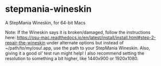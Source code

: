# stepmania-wineskin
A StepMania Wineskin, for 64-bit Macs

Note:
If the Wineskin says it is broken/damaged, follow the instructions here: https://osu-mac.readthedocs.io/en/latest/install/install.html#step-2-repair-the-wineskin under alternate options but instead of ~/path/to/my/osu\!.app, use the path to your StepMania Wineskin. Also, giving it a good ol' test run might help!
I also recommend setting the resolution to something a bit higher, like 1440x900 or 1920x1080.
